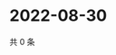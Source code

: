 # 2022-08-30

共 0 条

<!-- BEGIN WEIBO -->
<!-- 最后更新时间 Tue Aug 30 2022 19:15:03 GMT+0800 (China Standard Time) -->

<!-- END WEIBO -->
